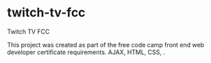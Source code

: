 # twitch-tv-fcc
Twitch TV FCC

This project was created as part of the free code camp front end web developer certificate requirements. AJAX, HTML, CSS, .
